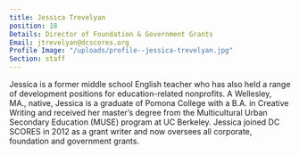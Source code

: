 ```yaml
---
title: Jessica Trevelyan
position: 18
Details: Director of Foundation & Government Grants
Email: jtrevelyan@dcscores.org
Profile Image: "/uploads/profile--jessica-trevelyan.jpg"
Section: staff
---
```


Jessica is a former middle school English teacher who has also held a range of development positions for education-related nonprofits. A Wellesley, MA., native, Jessica is a graduate of Pomona College with a B.A. in Creative Writing and received her master’s degree from the Multicultural Urban Secondary Education (MUSE) program at UC Berkeley. Jessica joined DC SCORES in 2012 as a grant writer and now oversees all corporate, foundation and government grants.